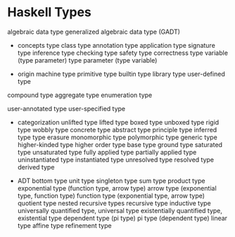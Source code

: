 # Haskell Types


algebraic data type
generalized algebraic data type (GADT)

* concepts
type class
type annotation
type application
type signature
type inference
type checking
type safety
type correctness
type variable (type parameter)
type parameter (type variable)

* origin
machine type
primitive type
builtin type
library type
user-defined type

compound type
aggregate type
enumeration type

user-annotated type
user-specified type

* categorization
unlifted type
lifted type
boxed type
unboxed type
rigid type
wobbly type
concrete type
abstract type
principle type
inferred type
type erasure
monomorphic type
polymorphic type
generic type
higher-kinded type
higher order type
base type
ground type
saturated type
unsaturated type
fully applied type
partially applied type
uninstantiated type
instantiated type
unresolved type
resolved type
derived type

* ADT
bottom type
unit type
singleton type
sum type
product type
exponential type (function type, arrow type)
arrow type (exponential type, function type)
function type (exponential type, arrow type)
quotient type
nested recursive types
recursive type
inductive type
universally quantified type, universal type
existentially quantified type, existential type
dependent type (pi type)
pi type (dependent type)
linear type
affine type
refinement type
